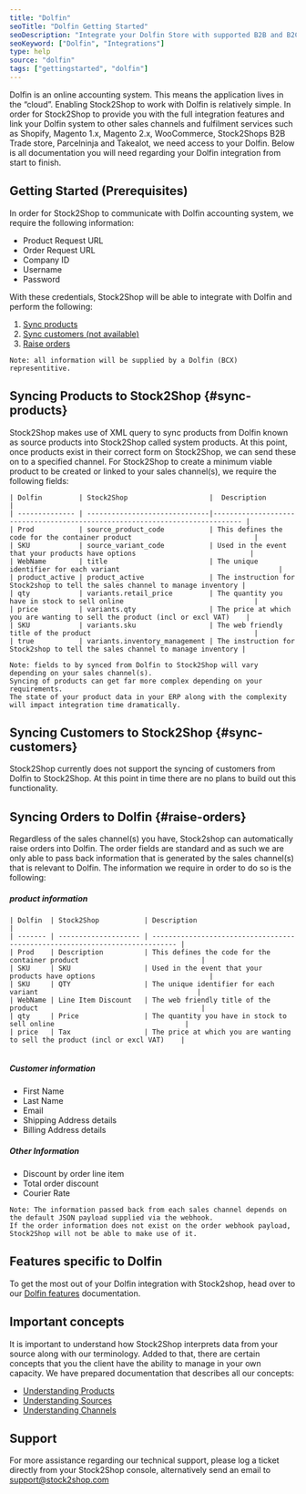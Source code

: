```yaml
---
title: "Dolfin"
seoTitle: "Dolfin Getting Started"
seoDescription: "Integrate your Dolfin Store with supported B2B and B2C Systems through Stock2Shop"
seoKeyword: ["Dolfin", "Integrations"]
type: help
source: "dolfin"
tags: ["gettingstarted", "dolfin"]
---
```


Dolfin is an online accounting system. This means the application lives in the “cloud”. 
Enabling Stock2Shop to work with Dolfin is relatively simple. In order for Stock2Shop to provide you 
with the full integration features and link your Dolfin system to other sales channels and fulfilment 
services such as Shopify, Magento 1.x, Magento 2.x, WooCommerce, Stock2Shops B2B Trade store, Parcelninja and Takealot, 
we need access to your Dolfin.
Below is all documentation you will need regarding your Dolfin integration from start to finish.

## Getting Started (Prerequisites)

In order for Stock2Shop to communicate with Dolfin accounting system, we require the following information:

- Product Request URL
- Order Request URL
- Company ID
- Username
- Password

With these credentials, Stock2Shop will be able to integrate with Dolfin and perform the following:
1. [Sync products](#sync-products) 
2. [Sync customers (not available)](#sync-customers) 
3. [Raise orders](#raise-orders) 

```
Note: all information will be supplied by a Dolfin (BCX) representitive.
```

## Syncing Products to Stock2Shop {#sync-products}
Stock2Shop makes use of XML query to sync products from Dolfin known as source products into Stock2Shop called system products. 
At this point, once products exist in their correct form on Stock2Shop, we can send these on to a specified channel.
For Stock2Shop to create a minimum viable product to be created or linked to your sales channel(s), we require the following fields:

```
| Dolfin         | Stock2Shop                    |  Description                                                                 |
| -------------- | ------------------------------|----------------------------------------------------------------------------- |
| Prod           | source_product_code           | This defines the code for the container product                              |
| SKU            | source_variant_code           | Used in the event that your products have options                            |
| WebName        | title                         | The unique identifier for each variant                                       |
| product_active | product_active                | The instruction for Stock2shop to tell the sales channel to manage inventory |
| qty            | variants.retail_price         | The quantity you have in stock to sell online                                |
| price          | variants.qty                  | The price at which you are wanting to sell the product (incl or excl VAT)    |
| SKU            | variants.sku                  | The web friendly title of the product                                        |
| true           | variants.inventory_management | The instruction for Stock2shop to tell the sales channel to manage inventory |

 ```
  
 ```
 Note: fields to by synced from Dolfin to Stock2Shop will vary depending on your sales channel(s). 
 Syncing of products can get far more complex depending on your requirements. 
 The state of your product data in your ERP along with the complexity will impact integration time dramatically.
 ```

## Syncing Customers to Stock2Shop  {#sync-customers}
Stock2Shop currently does not support the syncing of customers from Dolfin to Stock2Shop.
At this point in time there are no plans to build out this functionality.


## Syncing Orders to Dolfin {#raise-orders}
Regardless of the sales channel(s) you have, Stock2shop can automatically raise orders into Dolfin.
The order fields are standard and as such we are only able to pass back information that is generated by the sales channel(s) that is relevant to Dolfin.
The information we require in order to do so is the following:

##### product information

```
| Dolfin  | Stock2Shop           | Description                                                                  |
| ------- | -------------------- | ---------------------------------------------------------------------------- |
| Prod    | Description          | This defines the code for the container product                              |
| SKU     | SKU                  | Used in the event that your products have options                            |
| SKU     | QTY                  | The unique identifier for each variant                                       |
| WebName | Line Item Discount   | The web friendly title of the product                                        |
| qty     | Price                | The quantity you have in stock to sell online                                |
| price   | Tax                  | The price at which you are wanting to sell the product (incl or excl VAT)    |
 
 ```

 ##### Customer information
 - First Name
 - Last Name
 - Email
 - Shipping Address details
 - Billing Address details
 
 ##### Other Information
 - Discount by order line item
 - Total order discount
 - Courier Rate
 
```
Note: The information passed back from each sales channel depends on the default JSON payload supplied via the webhook.
If the order information does not exist on the order webhook payload, Stock2Shop will not be able to make use of it.
```

## Features specific to Dolfin
To get the most out of your Dolfin integration with Stock2shop, head over to our [Dolfin features](/features/dolfin/ "dolfin features") documentation.


## Important concepts 
It is important to understand how Stock2Shop interprets data from your source along with our terminology.
Added to that, there are certain concepts that you the client have the ability to manage in your own capacity.
We have prepared documentation that describes all our concepts:
 - [Understanding Products](/help/how-to/products)
 - [Understanding Sources](/help/how-to/sources)
 - [Understanding Channels](/help/how-to/channels)
 
## Support
For more assistance regarding our technical support, please log a ticket
directly from your Stock2Shop console, alternatively send an email to support@stock2shop.com


